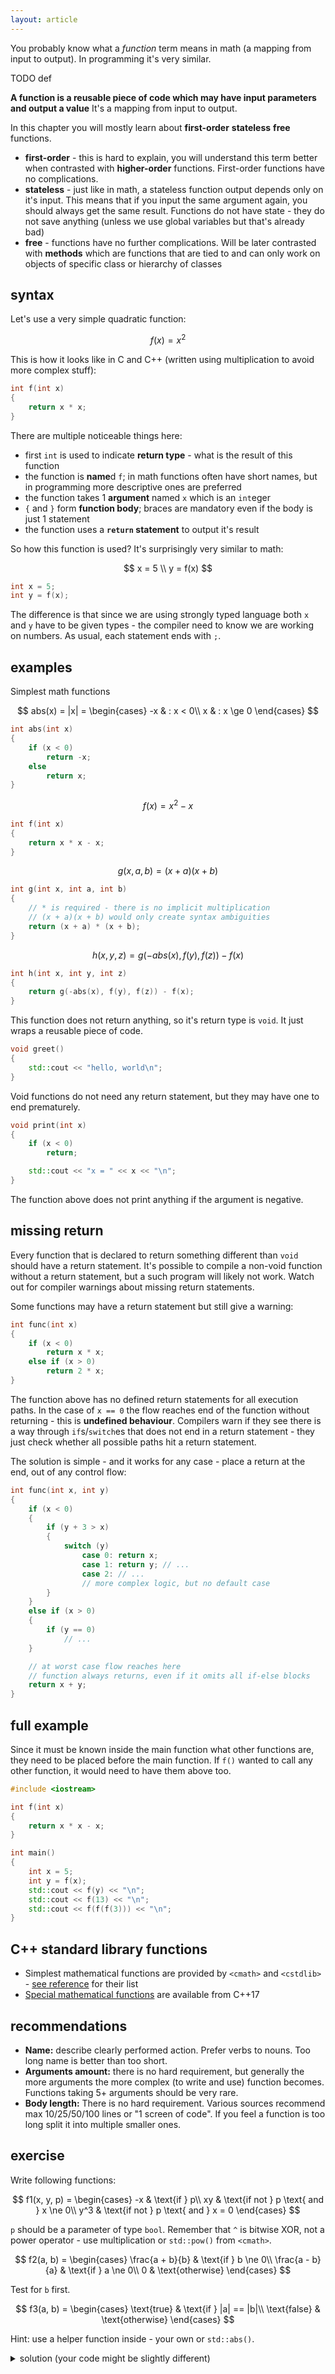 ```yaml
---
layout: article
---
```


You probably know what a *function* term means in math (a mapping from input to output). In programming it's very similar.

TODO def

**A function is a reusable piece of code which may have input parameters and output a value** It's a mapping from input to output.

In this chapter you will mostly learn about **first-order** **stateless** **free** functions.

- **first-order** - this is hard to explain, you will understand this term better when contrasted with **higher-order** functions. First-order functions have no complications.
- **stateless** - just like in math, a stateless function output depends only on it's input. This means that if you input the same argument again, you should always get the same result. Functions do not have state - they do not save anything (unless we use global variables but that's already bad)
- **free** - functions have no further complications. Will be later contrasted with **methods** which are functions that are tied to and can only work on objects of specific class or hierarchy of classes

## syntax

Let's use a very simple quadratic function:

$$f(x) = x^2$$

This is how it looks like in C and C++ (written using multiplication to avoid more complex stuff):

```c++
int f(int x)
{
    return x * x;
}
```

There are multiple noticeable things here:

- first `int` is used to indicate **return type** - what is the result of this function
- the function is **name**d `f`; in math functions often have short names, but in programming more descriptive ones are preferred
- the function takes 1 **argument** named `x` which is an `int`eger
- `{` and `}` form **function body**; braces are mandatory even if the body is just 1 statement
- the function uses a **`return` statement** to output it's result

So how this function is used? It's surprisingly very similar to math:

$$
x = 5 \\
y = f(x)
$$

```c++
int x = 5;
int y = f(x);
```

The difference is that since we are using strongly typed language both `x` and `y` have to be given types - the compiler need to know we are working on numbers. As usual, each statement ends with `;`.

## examples

Simplest math functions

$$
abs(x) = |x| =
\begin{cases}
-x & : x < 0\\
 x & : x \ge 0
\end{cases}
$$

```c++
int abs(int x)
{
    if (x < 0)
        return -x;
    else
        return x;
}
```

$$f(x) = x^2 - x$$

```c++
int f(int x)
{
    return x * x - x;
}
```

$$g(x, a, b) = (x + a)(x + b)$$

```c++
int g(int x, int a, int b)
{
    // * is required - there is no implicit multiplication
    // (x + a)(x + b) would only create syntax ambiguities
    return (x + a) * (x + b);
}
```

$$h(x, y, z) = g(-abs(x), f(y), f(z)) - f(x)$$

```c++
int h(int x, int y, int z)
{
    return g(-abs(x), f(y), f(z)) - f(x);
}
```

This function does not return anything, so it's return type is `void`. It just wraps a reusable piece of code.

```c++
void greet()
{
    std::cout << "hello, world\n";
}
```

Void functions do not need any return statement, but they may have one to end prematurely.

```c++
void print(int x)
{
    if (x < 0)
        return;

    std::cout << "x = " << x << "\n";
}
```

The function above does not print anything if the argument is negative.

## missing return

Every function that is declared to return something different than `void` should have a return statement. It's possible to compile a non-void function without a return statement, but a such program will likely not work. Watch out for compiler warnings about missing return statements.

Some functions may have a return statement but still give a warning:

```c++
int func(int x)
{
    if (x < 0)
        return x * x;
    else if (x > 0)
        return 2 * x;
}
```

The function above has no defined return statements for all execution paths. In the case of `x == 0` the flow reaches end of the function without returning - this is **undefined behaviour**. Compilers warn if they see there is a way through `if`s/`switch`es that does not end in a return statement - they just check whether all possible paths hit a return statement.

The solution is simple - and it works for any case - place a return at the end, out of any control flow:

```c++
int func(int x, int y)
{
    if (x < 0)
    {
        if (y + 3 > x)
        {
            switch (y)
                case 0: return x;
                case 1: return y; // ...
                case 2: // ...
                // more complex logic, but no default case
        }
    }
    else if (x > 0)
    {
        if (y == 0)
            // ...
    }

    // at worst case flow reaches here
    // function always returns, even if it omits all if-else blocks
    return x + y;
}
```

## full example

Since it must be known inside the main function what other functions are, they need to be placed before the main function. If `f()` wanted to call any other function, it would need to have them above too.

```c++
#include <iostream>

int f(int x)
{
    return x * x - x;
}

int main()
{
    int x = 5;
    int y = f(x);
    std::cout << f(y) << "\n";
    std::cout << f(13) << "\n";
    std::cout << f(f(f(3))) << "\n"; 
}
```

## C++ standard library functions

- Simplest mathematical functions are provided by `<cmath>` and `<cstdlib>` - [see reference](https://en.cppreference.com/w/cpp/numeric/math) for their list
- [Special mathematical functions](https://en.cppreference.com/w/cpp/numeric/special_math) are available from C++17

## recommendations

- **Name:** describe clearly performed action. Prefer verbs to nouns. Too long name is better than too short.
- **Arguments amount:** there is no hard requirement, but generally the more arguments the more complex (to write and use) function becomes. Functions taking 5+ arguments should be very rare.
- **Body length:** There is no hard requirement. Various sources recommend max 10/25/50/100 lines or "1 screen of code". If you feel a function is too long split it into multiple smaller ones.

## exercise

Write following functions:

$$
f1(x, y, p) = 
\begin{cases}
-x & \text{if } p\\
xy & \text{if not } p \text{ and } x \ne 0\\
y^3 & \text{if not } p \text{ and } x = 0
\end{cases}
$$

`p` should be a parameter of type `bool`. Remember that `^` is bitwise XOR, not a power operator - use multiplication or `std::pow()` from `<cmath>`.

$$
f2(a, b) = 
\begin{cases}
\frac{a + b}{b} & \text{if } b \ne 0\\
\frac{a - b}{a} & \text{if } a \ne 0\\
0 & \text{otherwise}
\end{cases}
$$

Test for `b` first.

$$
f3(a, b) = 
\begin{cases}
\text{true} & \text{if } |a| == |b|\\
\text{false} & \text{otherwise}
\end{cases}
$$

Hint: use a helper function inside - your own or `std::abs()`.

<details>
<summary>
solution (your code might be slightly different)
</summary>
<p markdown="block">

~~~ c++
int f1(int x, int y, bool p)
{
    if (p)
        return -x;

    if (x == 0) // test for x first, because it's easier to read x == 0 than x != 0
        return y * y * y; // or return std::pow(y, 3)

    return x * y; // could also be a part of else block
}

int f2(int a, int b)
{
    if (b != 0)
        return (a + b) / b;

    if (a != 0)
        return (a - b) / a;

    return 0;
}

int absolute(int x)
{
    if (x < 0)
        return -x;
    else
        return x;
}

bool f3(int a, int b)
{
    return absolute(a) == absolute(b); // or return std::abs(a) == std::abs(b)
}
~~~

</p>
</details>
